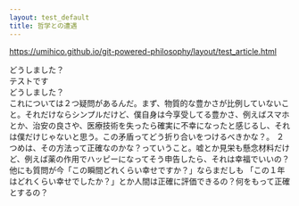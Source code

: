 ```yaml
---
layout: test_default
title: 哲学との遭遇
---
```

https://umihico.github.io/git-powered-philosophy/layout/test_article.html

<div class='tjikko'></div>どうしました？
<div class='man'></div>テストです
<div class='tjikko'></div>どうしました？
<div class='man'></div>これについては２つ疑問があるんだ。まず、物質的な豊かさが比例していないこと。それだけならシンプルだけど、僕自身は今享受してる豊かさ、例えばスマホとか、治安の良さや、医療技術を失ったら確実に不幸になったと感じるし、それは僕だけじゃないと思う。この矛盾ってどう折り合いをつけるべきかな？。  
２つめは、その方法って正確なのかな？っていうこと。嘘とか見栄も懸念材料だけど、例えば薬の作用でハッピーになってそう申告したら、それは幸福でいいの？ 他にも質問が今「この瞬間どれくらい幸せですか？」ならまだしも 「この１年はどれくらい幸せでしたか？」とか人間は正確に評価できるの？何をもって正確とするの？
